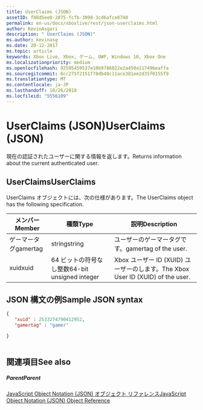 ```yaml
---
title: UserClaims (JSON)
assetID: f88d5ee0-2875-fcfb-3098-3cd6afce8748
permalink: en-us/docs/xboxlive/rest/json-userclaims.html
author: KevinAsgari
description: " UserClaims (JSON)"
ms.author: kevinasg
ms.date: 20-12-2017
ms.topic: article
keywords: Xbox Live, Xbox, ゲーム, UWP, Windows 10, Xbox One
ms.localizationpriority: medium
ms.openlocfilehash: 92595459537e10b9786022e2a450a117496eaffa
ms.sourcegitcommit: 6cc275f2151f78db40c11ace381ee2d35f0155f9
ms.translationtype: MT
ms.contentlocale: ja-JP
ms.lasthandoff: 10/26/2018
ms.locfileid: "5556109"
---
```

# <a name="userclaims-json"></a><span data-ttu-id="240fd-104">UserClaims (JSON)</span><span class="sxs-lookup"><span data-stu-id="240fd-104">UserClaims (JSON)</span></span>
<span data-ttu-id="240fd-105">現在の認証されたユーザーに関する情報を返します。</span><span class="sxs-lookup"><span data-stu-id="240fd-105">Returns information about the current authenticated user.</span></span> 
<a id="ID4EN"></a>

 
## <a name="userclaims"></a><span data-ttu-id="240fd-106">UserClaims</span><span class="sxs-lookup"><span data-stu-id="240fd-106">UserClaims</span></span>
 
<span data-ttu-id="240fd-107">UserClaims オブジェクトには、次の仕様があります。</span><span class="sxs-lookup"><span data-stu-id="240fd-107">The UserClaims object has the following specification.</span></span>
 
| <span data-ttu-id="240fd-108">メンバー</span><span class="sxs-lookup"><span data-stu-id="240fd-108">Member</span></span>| <span data-ttu-id="240fd-109">種類</span><span class="sxs-lookup"><span data-stu-id="240fd-109">Type</span></span>| <span data-ttu-id="240fd-110">説明</span><span class="sxs-lookup"><span data-stu-id="240fd-110">Description</span></span>| 
| --- | --- | --- | 
| <span data-ttu-id="240fd-111">ゲーマータグ</span><span class="sxs-lookup"><span data-stu-id="240fd-111">gamertag</span></span>| <span data-ttu-id="240fd-112">string</span><span class="sxs-lookup"><span data-stu-id="240fd-112">string</span></span>| <span data-ttu-id="240fd-113">ユーザーのゲーマータグです。</span><span class="sxs-lookup"><span data-stu-id="240fd-113">gamertag of the user.</span></span>| 
| <span data-ttu-id="240fd-114">xuid</span><span class="sxs-lookup"><span data-stu-id="240fd-114">xuid</span></span>| <span data-ttu-id="240fd-115">64 ビットの符号なし整数</span><span class="sxs-lookup"><span data-stu-id="240fd-115">64-bit unsigned integer</span></span>| <span data-ttu-id="240fd-116">Xbox ユーザー ID (XUID) ユーザーのします。</span><span class="sxs-lookup"><span data-stu-id="240fd-116">The Xbox User ID (XUID) of the user.</span></span>| 
  
<a id="ID4EZB"></a>

 
## <a name="sample-json-syntax"></a><span data-ttu-id="240fd-117">JSON 構文の例</span><span class="sxs-lookup"><span data-stu-id="240fd-117">Sample JSON syntax</span></span>
 

```json
{
   "xuid" : 2533274790412952,
   "gamertag" : "gamer"

}
    
```

  
<a id="ID4ECC"></a>

 
## <a name="see-also"></a><span data-ttu-id="240fd-118">関連項目</span><span class="sxs-lookup"><span data-stu-id="240fd-118">See also</span></span>
 
<a id="ID4EEC"></a>

 
##### <a name="parent"></a><span data-ttu-id="240fd-119">Parent</span><span class="sxs-lookup"><span data-stu-id="240fd-119">Parent</span></span> 

[<span data-ttu-id="240fd-120">JavaScript Object Notation (JSON) オブジェクト リファレンス</span><span class="sxs-lookup"><span data-stu-id="240fd-120">JavaScript Object Notation (JSON) Object Reference</span></span>](atoc-xboxlivews-reference-json.md)

   
